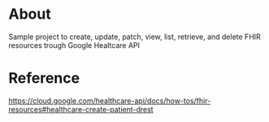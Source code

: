 # About
Sample project to create, update, patch, view, list, retrieve, and delete FHIR resources trough Google Healtcare API

# Reference
https://cloud.google.com/healthcare-api/docs/how-tos/fhir-resources#healthcare-create-patient-drest
